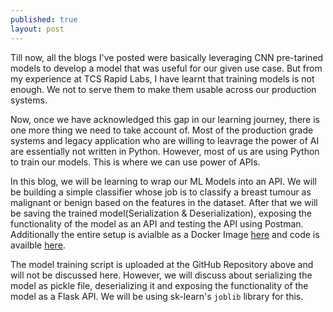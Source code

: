 ```yaml
---
published: true
layout: post
---
```

Till now, all the blogs I've posted were basically leveraging CNN pre-tarined models to develop a model that was useful for our given use case. But from my experience at TCS Rapid Labs, I have learnt that training models is not enough. We not to serve them to make them usable across our production systems.

Now, once we have acknowledged this gap in our learning journey, there is one more thing we need to take account of. Most of the production grade systems and legacy application who are willing to leavrage the power of AI are essentially not written in Python. However, most of us are using Python to train our models. This is where we can use power of APIs.

In this blog, we will be learning to wrap our ML Models into an API. We will be building a simple classifier whose job is to classify a breast tumour as malignant or benign based on the features in the dataset. After that we will be saving the trained model(Serialization & Deserialization), exposing the functionality of the model as an API and testing the API using Postman. Additionally the entire setup is avialble as a Docker Image [here](https://hub.docker.com/repository/docker/saptarshidatta96/breast_cancer) and code is availble [here](https://github.com/saptarshidatta96/Breast-Cancer).

The model training script is uploaded at the GitHub Repository above and will not be discussed here. However, we will discuss about serializing the model as pickle file, deserializing it and exposing the functionality of the model as a Flask API. We will be using sk-learn's `joblib` library for this.





